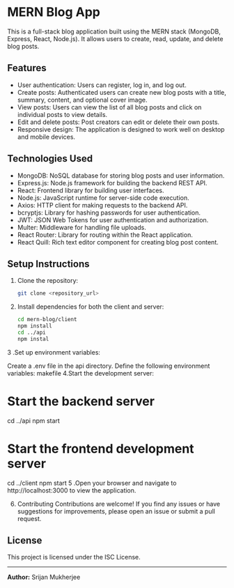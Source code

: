 # MERN Blog App

This is a full-stack blog application built using the MERN stack (MongoDB, Express, React, Node.js). It allows users to create, read, update, and delete blog posts.

## Features

- User authentication: Users can register, log in, and log out.
- Create posts: Authenticated users can create new blog posts with a title, summary, content, and optional cover image.
- View posts: Users can view the list of all blog posts and click on individual posts to view details.
- Edit and delete posts: Post creators can edit or delete their own posts.
- Responsive design: The application is designed to work well on desktop and mobile devices.

## Technologies Used

- MongoDB: NoSQL database for storing blog posts and user information.
- Express.js: Node.js framework for building the backend REST API.
- React: Frontend library for building user interfaces.
- Node.js: JavaScript runtime for server-side code execution.
- Axios: HTTP client for making requests to the backend API.
- bcryptjs: Library for hashing passwords for user authentication.
- JWT: JSON Web Tokens for user authentication and authorization.
- Multer: Middleware for handling file uploads.
- React Router: Library for routing within the React application.
- React Quill: Rich text editor component for creating blog post content.

## Setup Instructions

1. Clone the repository:
   ```bash
   git clone <repository_url>
 2. Install dependencies for both the client and server:
    ```bash
    cd mern-blog/client
    npm install
    cd ../api
    npm instal
3 .Set up environment variables:

Create a .env file in the api directory.
Define the following environment variables:
makefile
4.Start the development server:
# Start the backend server

cd ../api
npm start

# Start the frontend development server
cd ../client
npm start
5 .Open your browser and navigate to http://localhost:3000 to view the application.

6. Contributing
Contributions are welcome! If you find any issues or have suggestions for improvements, please open an issue or submit a pull request.

## License

This project is licensed under the ISC License.

---

**Author:** Srijan Mukherjee
